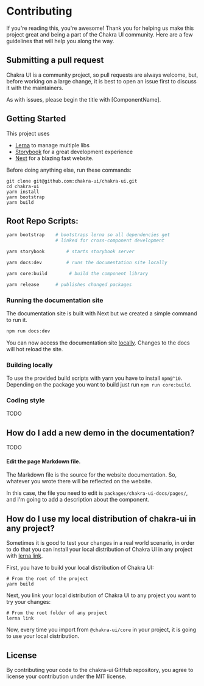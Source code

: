 # Contributing

If you're reading this, you're awesome! Thank you for helping us make this project great and being a part of the Chakra UI community. Here are a few guidelines that will help you along the way.

## Submitting a pull request

Chakra UI is a community project, so pull requests are always welcome, but, before working on a large change, it is best to open an issue first to discuss it with the maintainers.

As with issues, please begin the title with [ComponentName].

## Getting Started

This project uses

- [Lerna](https://lerna.js.org/) to manage multiple libs
- [Storybook](https://storybook.js.org/) for a great development experience
- [Next](https://nextjs.org/) for a blazing fast website.

Before doing anything else, run these commands:

```
git clone git@github.com:chakra-ui/chakra-ui.git
cd chakra-ui
yarn install
yarn bootstrap
yarn build
```

## Root Repo Scripts:

```sh
yarn bootstrap    # bootstraps lerna so all dependencies get
                  # linked for cross-component development

yarn storybook        # starts storybook server

yarn docs:dev         # runs the documentation site locally

yarn core:build        # build the component library

yarn release      # publishes changed packages
```

### Running the documentation site

The documentation site is built with Next but we created a simple command to run it.

```sh
npm run docs:dev
```
You can now access the documentation site [locally](http://localhost:3000).
Changes to the docs will hot reload the site.

### Building locally

To use the provided build scripts with yarn you have to install `npm@^10`.
Depending on the package you want to build just run `npm run core:build`.

### Coding style

TODO

## How do I add a new demo in the documentation?

TODO

#### Edit the page Markdown file.

The Markdown file is the source for the website documentation. So, whatever you wrote there will be reflected on the website.

In this case, the file you need to edit is `packages/chakra-ui-docs/pages/`, and I'm going to add a description about the component.

## How do I use my local distribution of chakra-ui in any project?

Sometimes it is good to test your changes in a real world scenario, in order to do that you can install your local distribution of Chakra UI in any project with [lerna link](https://github.com/lerna/lerna/tree/master/commands/link).

First, you have to build your local distribution of Chakra UI:

```shell
# From the root of the project
yarn build
```

Next, you link your local distribution of Chakra UI to any project you want to try your changes:

```shell
# From the root folder of any project
lerna link
```

Now, every time you import from `@chakra-ui/core` in your project, it is going to use your local distribution.


## License

By contributing your code to the chakra-ui GitHub repository, you agree to license your contribution under the MIT license.
